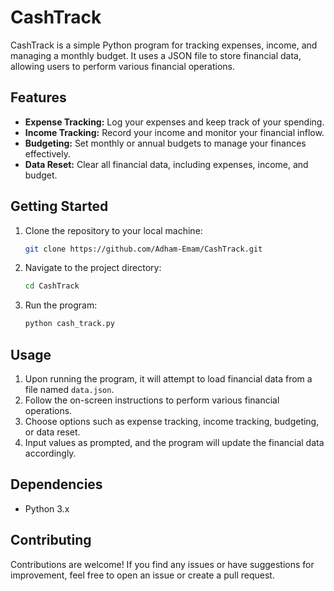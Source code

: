 # CashTrack

CashTrack is a simple Python program for tracking expenses, income, and managing a monthly budget. It uses a JSON file to store financial data, allowing users to perform various financial operations.

## Features

- **Expense Tracking:** Log your expenses and keep track of your spending.
- **Income Tracking:** Record your income and monitor your financial inflow.
- **Budgeting:** Set monthly or annual budgets to manage your finances effectively.
- **Data Reset:** Clear all financial data, including expenses, income, and budget.

## Getting Started

1. Clone the repository to your local machine:

   ```bash
   git clone https://github.com/Adham-Emam/CashTrack.git
   ```

2. Navigate to the project directory:

   ```bash
   cd CashTrack
   ```

3. Run the program:

   ```bash
   python cash_track.py
   ```

## Usage

1. Upon running the program, it will attempt to load financial data from a file named `data.json`.
2. Follow the on-screen instructions to perform various financial operations.
3. Choose options such as expense tracking, income tracking, budgeting, or data reset.
4. Input values as prompted, and the program will update the financial data accordingly.

## Dependencies

- Python 3.x

## Contributing

Contributions are welcome! If you find any issues or have suggestions for improvement, feel free to open an issue or create a pull request.
